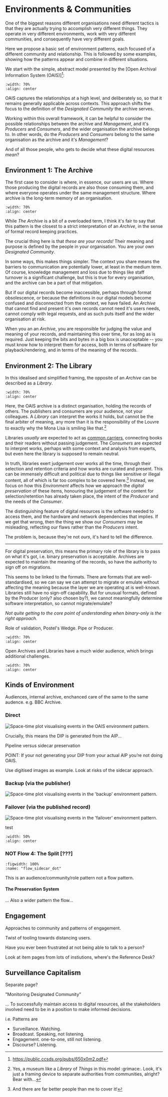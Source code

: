 # Environments & Communities

One of the biggest reasons different organisations need different tactics is that they are actually trying to accomplish very different things. They operate in very different environments, work with very different communities, and consequently have very different goals.

Here we propose a basic set of environment patterns, each focused of a different community and relationship. This is followed by some examples, showing how the patterns appear and combine in different situations.

We start with the simple, abstract model presented by the [Open Archival Information System (OAIS)][^oais]:

```{image} _oais_environment.svg
:width: 70%
:align: center
```

OAIS captures the relationships at a high level, and deliberately so, so that it remains generally applicable across contexts. This approach shifts the focus to the definition of the _Designated Community_ the archive serves.

Working within this overall framework, it can be helpful to consider the possible relationships between the archive and _Management_, and it's _Producers_ and _Consumers_, and the wider organisation the archive belongs to. In other words, do the _Producers_ and _Consumers_ belong to the same organisation as the archive and it's _Management_? 

And of all those people, who gets to decide what these digital resources _mean_?


## Environment 1: The Archive

The first case to consider is where, in essence, our users are us.  Where those producing the digital records are also those consuming them, and where everyone operates under the same management structure. Where archive is the long-term memory of an organisation.

```{image} images/_oais_environment_a.svg
:width: 70%
:align: center
```

While _The Archive_ is a bit of a overloaded term, I think it's fair to say that this pattern is the closest to a strict interpretation of an _Archive_, in the sense of formal record keeping practices.

The crucial thing here is that _these are your records!_ Their meaning and purpose is defined by the people in your organisation. You are your own _Designated Community_.

In some ways, this makes things simpler. The context you share means the barriers to communication are potentially lower, at least in the medium term. Of course, knowledge management and loss due to things like staff turnover is a significant challenge, but this is true for every organisation, and the archive can be a part of that mitigation.

But if our digital records become inaccessible, perhaps through format obsolescence, or because the definitions in our digital models become confused and disconnected from the context, we have failed. An _Archive_ that cannot find and present it's own records cannot need it's users needs, cannot comply with legal requests, and as such puts itself and the wider organisation at risk.

When you an an _Archive_, you are responsible for judging the value and meaning of your records, and maintaining this over time, for as long as is required. Just keeping the bits and bytes in a big box is unacceptable -- you must know how to interpret them for access, both in terms of software for playback/rendering, and in terms of the meaning of the records.


<!-- #region -->
## Environment 2: The Library

In this idealised and simplified framing, the opposite of an _Archive_ can be described as a _Library_.

```{image} images/_oais_environment_l.svg
:width: 70%
:align: center
```

Here, the OAIS archive is a distinct organisation, holding the records of others.  The publishers and consumers are your audience, not your colleagues. A _Library_ can interpret the works it holds, but cannot be the final arbiter of meaning, any more than it is the responsibility of the Louvre to exactly why the Mona Lisa is smiling like that.[^muselib]

[^muselib]: Yes, a museum like a _Library_ of _Things_ in this model :grimace:. Look, it's just a framing device to separate authorities from communities, alright? Bear with...

Libraries _usually_ are expected to act as [common carriers](https://en.wikipedia.org/wiki/Common_carrier), connecting books and their readers without passing judgement. The _Consumers_ are expected to interpret works, perhaps with some context and analysis from experts, but even here the library is supposed to remain neutral. 

In truth, libraries exert judgement over works all the time, through their selection and retention criteria and how works are curated and present. This can be immensely difficult and political due to things like sensitive or illegal content, all of which is far too complex to be covered here.[^notme] Instead, we focus on how this _Environment_ affects how we approach the _digital preservation_ of these items, honouring the judgement of the content for selection/retention has already taken place, the intent of the _Producer_ and the needs of the _Consumer_.

[^notme]: And there are far better people than me to cover it!

The distinguishing feature of digital resources is the software needed to access them, and the hardware and network dependencies that implies. If we get that wrong, then the thing we show our _Consumers_ may be misleading, reflecting our flaws rather than the _Producers_ intent.

The problem is, because they're not _ours_, it's hard to tell the difference.

----


For digital preservation, this means the primary role of the library is to pass on what it's got, i.e. binary preservation is acceptable.  Archives are expected to maintain the meaning of the records, so have the authority to sign off on migrations.

This seems to be linked to the formats.  There are formats that are well-standardised, so we can say we can attempt to migrate or emulate without affecting the meaning because the layer we are operating at is well-known. Libraries still have no sign-off capability.  But for unusual formats, defined by the Producer (only? also chosen by?), we cannot meaningfully determine software interpretation, so cannot migrate/emulate?

_Not quite getting to the core point of understanding when binary-only is the right approach._

Role of validation, Postel's Wedge. Pipe or Producer. 


```{image} images/_oais_environment_sa.svg
:width: 70%
:align: center
```

Open Archives and Libraries have a much wider audience, which brings additional challenges.


```{image} images/_oais_environment_pl.svg
:width: 70%
:align: center
```

<!-- #endregion -->

## Kinds of Environment

Audiences, internal archive, enchanced care of the same to the same audence. e.g. BBC Archive.


### Direct 

![Space-time plot visualising events in the OAIS environment pattern.](./images/spacetime-context-direct.png)

Crucially, this means the DIP is generated from the AIP...

Pipeline versus sidecar preservation

POINT: If your not generating your DIP from your actual AIP you’re not doing OAIS.

Use digitised images as example. Look at risks of the sidecar approach. 



### Backup (via the publisher)

![Space-time plot visualising events in the 'backup' environment pattern.](./images/spacetime-plots-context-backup.png)

### Failover (via the published record)

![Space-time plot visualising events in the 'failover' environment pattern.](./images/spacetime-plots-context-failover.png)

test

```{image} images/environments.svg
:width: 50%
:align: center
```



[^oais]: https://public.ccsds.org/pubs/650x0m2.pdf


### NOT Flow 4: The Split [???]

```{glue:figure} flow_sidecar_dot
:figwidth: 100%
:name: "flow_sidecar_dot"

```

This is an audience/community/role pattern not a flow pattern.

#### The Preservation System

... Also a wider pattern the flow...






## Engagement

Approaches to community and patterns of engagement.

Twist of tooling towards distancing users. 

Have you ever been frustrated at not being able to talk to a person?

Look at item pages from lots of instiutions, where's the Reference Desk?

## Surveillance Capitalism

Separate page?

"Monitoring Designated Community"

...
To successfully maintain access to digital resources, all the stakeholders involved need to be in a position to make informed decisions.


i.e. Patterns are

- Surveillance. Watching.
- Broadcast. Speaking, not listening.
- Engagement. one-to-one, still not listening.
- Discourse? Listening.


